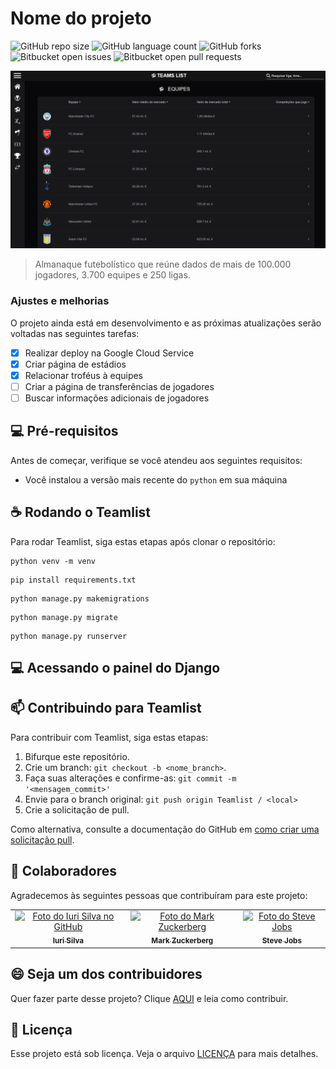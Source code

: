 # Nome do projeto

![GitHub repo size](https://img.shields.io/github/repo-size/sandrofilho2000/teamlist?style=for-the-badge)
![GitHub language count](https://img.shields.io/github/languages/count/sandrofilho2000/teamlist?style=for-the-badge)
![GitHub forks](https://img.shields.io/github/forks/sandrofilho2000/teamlist?style=for-the-badge)
![Bitbucket open issues](https://img.shields.io/bitbucket/issues/sandrofilho2000/teamlist?style=for-the-badge)
![Bitbucket open pull requests](https://img.shields.io/bitbucket/pr-raw/sandrofilho2000/teamlist?style=for-the-badge)

<img src="teamlist.png" alt="Exemplo imagem">

> Almanaque futebolístico que reúne dados de mais de 100.000 jogadores, 3.700 equipes e 250 ligas.

### Ajustes e melhorias

O projeto ainda está em desenvolvimento e as próximas atualizações serão voltadas nas seguintes tarefas:

- [x] Realizar deploy na Google Cloud Service
- [x] Criar página de estádios
- [x] Relacionar troféus à equipes
- [ ] Criar a página de transferências de jogadores
- [ ] Buscar informações adicionais de jogadores

## 💻 Pré-requisitos

Antes de começar, verifique se você atendeu aos seguintes requisitos:

- Você instalou a versão mais recente do `python` em sua máquina

## ☕ Rodando o Teamlist

Para rodar Teamlist, siga estas etapas após clonar o repositório:

```
python venv -m venv
```

```
pip install requirements.txt
```

```
python manage.py makemigrations
```

```
python manage.py migrate
```

```
python manage.py runserver
```

## 💻 Acessando o painel do Django

## 📫 Contribuindo para Teamlist

Para contribuir com Teamlist, siga estas etapas:

1. Bifurque este repositório.
2. Crie um branch: `git checkout -b <nome_branch>`.
3. Faça suas alterações e confirme-as: `git commit -m '<mensagem_commit>'`
4. Envie para o branch original: `git push origin Teamlist / <local>`
5. Crie a solicitação de pull.

Como alternativa, consulte a documentação do GitHub em [como criar uma solicitação pull](https://help.github.com/en/github/collaborating-with-issues-and-pull-requests/creating-a-pull-request).

## 🤝 Colaboradores

Agradecemos às seguintes pessoas que contribuíram para este projeto:

<table>
  <tr>
    <td align="center">
      <a href="#" title="defina o titulo do link">
        <img src="https://avatars3.githubusercontent.com/u/31936044" width="100px;" alt="Foto do Iuri Silva no GitHub"/><br>
        <sub>
          <b>Iuri Silva</b>
        </sub>
      </a>
    </td>
    <td align="center">
      <a href="#" title="defina o titulo do link">
        <img src="https://s2.glbimg.com/FUcw2usZfSTL6yCCGj3L3v3SpJ8=/smart/e.glbimg.com/og/ed/f/original/2019/04/25/zuckerberg_podcast.jpg" width="100px;" alt="Foto do Mark Zuckerberg"/><br>
        <sub>
          <b>Mark Zuckerberg</b>
        </sub>
      </a>
    </td>
    <td align="center">
      <a href="#" title="defina o titulo do link">
        <img src="https://miro.medium.com/max/360/0*1SkS3mSorArvY9kS.jpg" width="100px;" alt="Foto do Steve Jobs"/><br>
        <sub>
          <b>Steve Jobs</b>
        </sub>
      </a>
    </td>
  </tr>
</table>

## 😄 Seja um dos contribuidores

Quer fazer parte desse projeto? Clique [AQUI](CONTRIBUTING.md) e leia como contribuir.

## 📝 Licença

Esse projeto está sob licença. Veja o arquivo [LICENÇA](LICENSE.md) para mais detalhes.